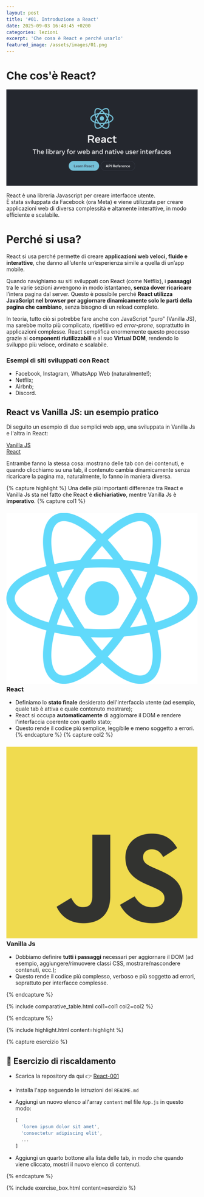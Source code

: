 ```yaml
---
layout: post
title: '#01. Introduzione a React'
date: 2025-09-03 16:48:45 +0200
categories: lezioni
excerpt: 'Che cosa è React e perché usarlo'
featured_image: /assets/images/01.png
---
```


# Che cos'è React?

<img class="img-full-width" src="/assets/images/01.png" alt="React Logo" />

React è una libreria Javascript per creare interfacce utente.<br/>
È stata sviluppata da Facebook (ora Meta) e viene utilizzata per creare applicazioni web di diversa complessità e altamente interattive, in modo efficiente e scalabile.

# Perché si usa?

React si usa perché permette di creare **applicazioni web veloci, fluide e interattive**, che danno all’utente un’esperienza simile a quella di un’app mobile.<br/>

Quando navighiamo su siti sviluppati con React (come Netflix), i **passaggi** tra le varie sezioni avvengono in modo istantaneo, **senza dover ricaricare** l’intera pagina dal server. Questo è possibile perché **React utilizza JavaScript nel browser per aggiornare dinamicamente solo le parti della pagina che cambiano**, senza bisogno di un reload completo.<br/>

In teoria, tutto ciò si potrebbe fare anche con JavaScript “puro” (Vanilla JS), ma sarebbe molto più complicato, ripetitivo ed _error-prone_, soprattutto in applicazioni complesse. React semplifica enormemente questo processo grazie ai **componenti riutilizzabili** e al suo **Virtual DOM**, rendendo lo sviluppo più veloce, ordinato e scalabile.

### Esempi di siti sviluppati con React

- Facebook, Instagram, WhatsApp Web (naturalmente!);
- Netflix;
- Airbnb;
- Discord.

## React vs Vanilla JS: un esempio pratico

Di seguito un esempio di due semplici web app, una sviluppata in Vanilla Js e l'altra in React:

<a href="https://codesandbox.io/p/sandbox/vanilla-js-demo-6049kj" target="_blank">Vanilla JS</a><br/>
<a href="https://codesandbox.io/p/sandbox/react-vs-vanilla-demo-uc08fv" target="_blank">React</a>

Entrambe fanno la stessa cosa: mostrano delle tab con dei contenuti, e quando clicchiamo su una tab, il contenuto cambia dinamicamente senza ricaricare la pagina ma, naturalmente, lo fanno in maniera diversa.

{% capture highlight %}
Una delle più importanti differenze tra React e Vanilla Js sta nel fatto che React è **dichiariativo**, mentre Vanilla Js è **imperativo**.
{% capture col1 %}

### ![Logo React](/assets/images/React-icon.svg.png) React

- Definiamo lo **stato finale** desiderato dell'interfaccia utente (ad esempio, quale tab è attiva e quale contenuto mostrare);
- React si occupa **automaticamente** di aggiornare il DOM e rendere l'interfaccia coerente con quello stato;
- Questo rende il codice più semplice, leggibile e meno soggetto a errori.
  {% endcapture %}
  {% capture col2 %}

### ![Logo JS](/assets/images/javascript-logo.png) Vanilla Js

- Dobbiamo definire **tutti i passaggi** necessari per aggiornare il DOM (ad esempio, aggiungere/rimuovere classi CSS, mostrare/nascondere contenuti, ecc.);
- Questo rende il codice più complesso, verboso e più soggetto ad errori, soprattuto per interfacce complesse.

{% endcapture %}

{% include comparative_table.html col1=col1 col2=col2  %}

{% endcapture %}

{% include highlight.html content=highlight  %}

{% capture esercizio %}

## 💪 Esercizio di riscaldamento

- Scarica la repository da qui 👉 [React-001](https://github.com/programmazione-web-its/react-001)
- Installa l'app seguendo le istruzioni del `README.md`
- Aggiungi un nuovo elenco all'array `content` nel file `App.js` in questo modo:

  ```js
  [
    'lorem ipsum dolor sit amet',
    'consectetur adipiscing elit',
    ...
  ]
  ```

- Aggiungi un quarto bottone alla lista delle tab, in modo che quando viene cliccato, mostri il nuovo elenco di contenuti.

{% endcapture %}

{% include exercise_box.html content=esercizio %}
